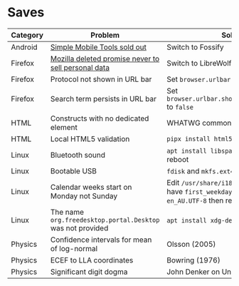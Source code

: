 # Saves

| Category | Problem | Solution | Link |
| - | - | - | - |
| Android | [Simple Mobile Tools sold out](https://github.com/SimpleMobileTools/General-Discussion/issues/241) | Switch to Fossify | <https://github.com/FossifyOrg> |
| Firefox | [Mozilla deleted promise never to sell personal data](https://github.com/mozilla/bedrock/commit/d459addab846d8144b61939b7f4310eb80c5470e#diff-a24e74e4595fa85440a2f4e7e5dcfe68aba6e1e593aef05a2d35581a91423847L65) | Switch to LibreWolf | <https://www.youtube.com/watch?v=-8bTquKjzos> |
| Firefox | Protocol not shown in URL bar | Set `browser.urlbar.trimURLs` to `false` | |
| Firefox | Search term persists in URL bar | Set `browser.urlbar.showSearchTerms.enabled` to `false` | |
| HTML | Constructs with no dedicated element | WHATWG common idioms | [Original](https://html.spec.whatwg.org/multipage/semantics-other.html#common-idioms), [Wayback Machine](https://web.archive.org/web/20250723144204/https://html.spec.whatwg.org/multipage/semantics-other.html#common-idioms), [archive.today](https://archive.md/G07TZ) |
| HTML | Local HTML5 validation | `pipx install html5validator` | <https://pypi.org/project/html5validator/> |
| Linux | Bluetooth sound | `apt install libspa-0.2-bluetooth` then reboot | [Original](https://askubuntu.com/questions/1479606/bluetooth-br-connection-profile-unavailable-issue-on-upgrade-to-xubuntu-23-04), [Wayback Machine](https://web.archive.org/web/20250612180733/https://askubuntu.com/questions/1479606/bluetooth-br-connection-profile-unavailable-issue-on-upgrade-to-xubuntu-23-04) |
| Linux | Bootable USB | `fdisk` and `mkfs.ext4` | [Original](https://verahill.blogspot.com/2013/03/361-installing-debian-on-usb-stick-from.html), [Wayback Machine](https://web.archive.org/web/20250723134852/https://verahill.blogspot.com/2013/03/361-installing-debian-on-usb-stick-from.html), [archive.today](https://archive.md/86JqZ) |
| Linux | Calendar weeks start on Monday not Sunday | Edit `/usr/share/i18n/locales/en_AU` to have `first_weekday 1` then `locale-gen en_AU.UTF-8` then reboot | [Original](https://askubuntu.com/questions/1456793/how-to-change-the-first-day-of-week-on-ubuntu-22-04), [Wayback Machine](https://web.archive.org/web/20230308023812/https://askubuntu.com/questions/1456793/how-to-change-the-first-day-of-week-on-ubuntu-22-04), [archive.today](https://archive.md/eJpTg) |
| Linux | The name `org.freedesktop.portal.Desktop` was not provided | `apt install xdg-desktop-portal` etc. | <https://github.com/flatpak/flatpak/issues/5201#issuecomment-1337471997> |
| Physics | Confidence intervals for mean of log-normal | Olsson (2005) | <https://doi.org/10.1080/10691898.2005.11910638> |
| Physics | ECEF to LLA coordinates | Bowring (1976) | <https://doi.org/10.1179/sre.1976.23.181.323> |
| Physics | Significant digit dogma | John Denker on Uncertainty | [Original](https://www.av8n.com/physics/uncertainty.htm), [Wayback Machine](https://web.archive.org/web/20250723141142/https://www.av8n.com/physics/uncertainty.htm), [archive.today](https://archive.md/Y3Pg) |

<!-- | Category | Problem | Solution | [Original](), [Wayback Machine](), [archive.today]() | -->
